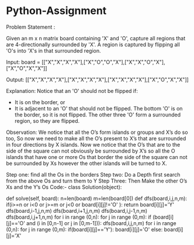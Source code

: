 # Python-Assignment
Problem Statement :

Given an m x n matrix board containing 'X' and 'O', capture all regions that are 4-directionally surrounded by 'X'. A region is captured by flipping all 'O's into 'X's in that surrounded region.
 


Input: board = [["X","X","X","X"],["X","O","O","X"],["X","X","O","X"],["X","O","X","X"]]

Output: [["X","X","X","X"],["X","X","X","X"],["X","X","X","X"],["X","O","X","X"]]

Explanation: Notice that an 'O' should not be flipped if:
- It is on the border, or
- It is adjacent to an 'O' that should not be flipped.
The bottom 'O' is on the border, so it is not flipped.
The other three 'O' form a surrounded region, so they are flipped.






Observation: We notice that all the O’s form islands or groups and X’s do so too, So now we need to make all the O’s present to X’s that are surrounded in four directions by X islands. Now we notice that the O’s that are to the side of the square can not obviously be surrounded by X’s so all the O islands that have one or more Os that border the side of the square can not be surrounded by Xs however the other islands will be turned to X.

Step one: find all the Os in the borders
Step two: Do a Depth first search from the above Os and turn them to Y
Step Three: Then Make the other O’s Xs and the Y’s Os
Code:-
class Solution(object):
  
   def solve(self, board):
       n=len(board)
       m=len(board[0])
       def dfs(board,i,j,n,m):
           if(i>=n or i<0 or j>=m or j<0 or board[i][j]!='O' ):
               return
           board[i][j]='Y'
           dfs(board,i-1,j,n,m)
           dfs(board,i+1,j,n,m)
           dfs(board,i,j-1,n,m)
           dfs(board,i,j+1,n,m)
       for i in range (0,n):
           for j in range (0,m):
               if (board[i][j]=='O' and (i in [0,n-1] or j in [0,m-1])):
                   dfs(board,i,j,n,m)
       for i in range (0,n):
           for j in range (0,m):
               if(board[i][j]=='Y'):
                   board[i][j]='O'
               else:
                   board[i][j]='X'  
